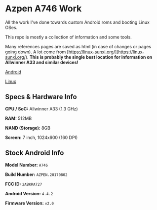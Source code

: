 # Azpen A746 Work

All the work I've done towards custom Android roms and booting Linux OSes.

This repo is mostly a collection of information and some tools.

Many references pages are saved as html (in case of changes or pages going down). A lot come from [https://linux-sunxi.org/](https://linux-sunxi.org/). **This is probably the single best location for information on Allwinner A33 and similar devices!**


[Android](Android/README.md)

[Linux](Linux/README.md)


## Specs & Hardware Info

**CPU / SoC:** Allwinner A33 (1.3 GHz)

**RAM:** 512MB

**NAND (Storage):** 8GB

**Screen:** 7 inch, 1024x600 (160 DPI)


## Stock Android Info

**Model Number:** `A746`

**Build Number:** `AZPEN.20170802`

**FCC ID:** `2ABKRA727`

**Android Version:** `4.4.2`

**Firmware Version:** `v2.0`
